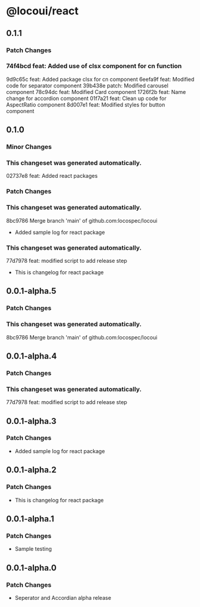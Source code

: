 # @locoui/react

## 0.1.1

### Patch Changes

### 74f4bcd feat: Added use of clsx component for cn function

9d9c65c feat: Added package clsx for cn component
6eefa9f feat: Modified code for separator component
39b438e patch: Modified carousel component
78c94dc feat: Modified Card component
1726f2b feat: Name change for accordion component
01f7a21 feat: Clean up code for AspectRatio component
8d007e1 feat: Modified styles for button component

## 0.1.0

### Minor Changes

### This changeset was generated automatically.

02737e8 feat: Added react packages

### Patch Changes

### This changeset was generated automatically.

8bc9786 Merge branch 'main' of github.com:locospec/locoui

- Added sample log for react package

### This changeset was generated automatically.

77d7978 feat: modified script to add release step

- This is changelog for react package

## 0.0.1-alpha.5

### Patch Changes

### This changeset was generated automatically.

8bc9786 Merge branch 'main' of github.com:locospec/locoui

## 0.0.1-alpha.4

### Patch Changes

### This changeset was generated automatically.

77d7978 feat: modified script to add release step

## 0.0.1-alpha.3

### Patch Changes

- Added sample log for react package

## 0.0.1-alpha.2

### Patch Changes

- This is changelog for react package

## 0.0.1-alpha.1

### Patch Changes

- Sample testing

## 0.0.1-alpha.0

### Patch Changes

- Seperator and Accordian alpha release

